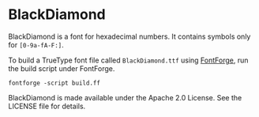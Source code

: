 BlackDiamond
============

BlackDiamond is a font for hexadecimal numbers. It contains symbols only for `[0-9a-fA-F:]`.

To build a TrueType font file called `BlackDiamond.ttf` using
[FontForge](http://fontforge.sf.net), run the build script under FontForge.

    fontforge -script build.ff

BlackDiamond is made available under the Apache 2.0 License. See the LICENSE
file for details.
